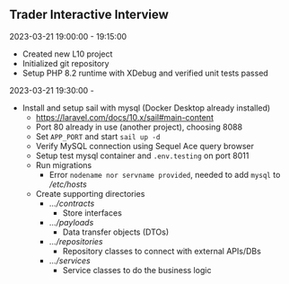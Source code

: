 ## Trader Interactive Interview

2023-03-21 19:00:00 - 19:15:00
  - Created new L10 project
  - Initialized git repository
  - Setup PHP 8.2 runtime with XDebug and verified unit tests passed

2023-03-21 19:30:00 - 
  - Install and setup sail with mysql (Docker Desktop already installed)
    - https://laravel.com/docs/10.x/sail#main-content
    - Port 80 already in use (another project), choosing 8088
    - Set `APP_PORT` and start `sail up -d`
    - Verify MySQL connection using Sequel Ace query browser
    - Setup test mysql container and `.env.testing` on port 8011
    - Run migrations
      - Error `nodename nor servname provided`, needed to add `mysql` to _/etc/hosts_
    - Create supporting directories
      - _.../contracts_
        - Store interfaces
      - _.../payloads_
          - Data transfer objects (DTOs)
      - _.../repositories_
          - Repository classes to connect with external APIs/DBs
      - _.../services_
          - Service classes to do the business logic



